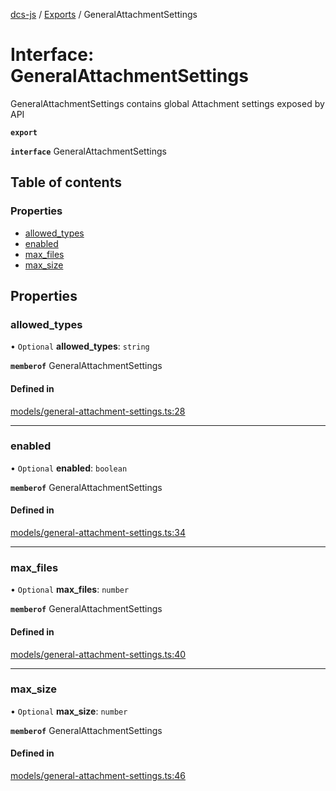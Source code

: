 [dcs-js](../README.md) / [Exports](../modules.md) / GeneralAttachmentSettings

# Interface: GeneralAttachmentSettings

GeneralAttachmentSettings contains global Attachment settings exposed by API

**`export`**

**`interface`** GeneralAttachmentSettings

## Table of contents

### Properties

- [allowed\_types](GeneralAttachmentSettings.md#allowed_types)
- [enabled](GeneralAttachmentSettings.md#enabled)
- [max\_files](GeneralAttachmentSettings.md#max_files)
- [max\_size](GeneralAttachmentSettings.md#max_size)

## Properties

### <a id="allowed_types" name="allowed_types"></a> allowed\_types

• `Optional` **allowed\_types**: `string`

**`memberof`** GeneralAttachmentSettings

#### Defined in

[models/general-attachment-settings.ts:28](https://github.com/unfoldingWord/dcs-js/blob/b29eb7a/models/general-attachment-settings.ts#L28)

___

### <a id="enabled" name="enabled"></a> enabled

• `Optional` **enabled**: `boolean`

**`memberof`** GeneralAttachmentSettings

#### Defined in

[models/general-attachment-settings.ts:34](https://github.com/unfoldingWord/dcs-js/blob/b29eb7a/models/general-attachment-settings.ts#L34)

___

### <a id="max_files" name="max_files"></a> max\_files

• `Optional` **max\_files**: `number`

**`memberof`** GeneralAttachmentSettings

#### Defined in

[models/general-attachment-settings.ts:40](https://github.com/unfoldingWord/dcs-js/blob/b29eb7a/models/general-attachment-settings.ts#L40)

___

### <a id="max_size" name="max_size"></a> max\_size

• `Optional` **max\_size**: `number`

**`memberof`** GeneralAttachmentSettings

#### Defined in

[models/general-attachment-settings.ts:46](https://github.com/unfoldingWord/dcs-js/blob/b29eb7a/models/general-attachment-settings.ts#L46)
